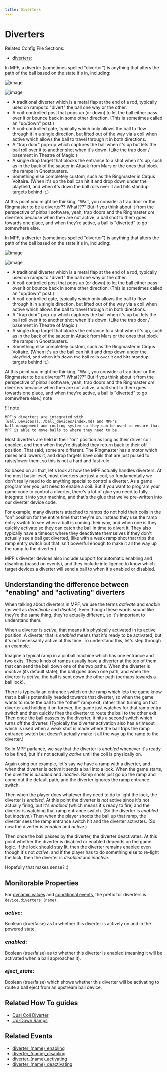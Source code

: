```yaml
---
title: Diverters
---
```


# Diverters


Related Config File Sections:

* [diverters:](../../config/diverters.md)

In MPF, a diverter (sometimes spelled "divertor") is anything that
alters the path of the ball based on the state it's in, including:

![image](../images/diverter1.jpg)

![image](../images/diverter2.jpg)

* A traditional diverter which is a metal flap at the end of a rod,
    typically used on ramps to "divert" the ball one way or the other.
* A coil-controlled post that pops up (or down) to let the ball either
    pass over it or bounce back in some other direction. (This is
    sometimes called an "up/down" post.)
* A coil-controlled gate, typically which only allows the ball to flow
    through it in a single direction, but lifted out of the way via a
    coil when active which allows the ball to travel through it in both
    directions.
* A "trap door" pop-up which captures the ball when it's up but
    lets the ball roll over it to another shot when it's down. (Like
    the trap door / basement in Theatre of Magic.)
* A single drop target that blocks the entrance to a shot when it's
    up, such as in the back of the saucer in Attack from Mars or the
    ones that block the ramps in Ghostbusters.
* Something else completely custom, such as the Ringmaster in Cirqus
    Voltaire. (When it's up the ball can hit it and drop down under the
    playfield, and when it's down the ball rolls over it and hits
    standup targets behind it.)

At this point you might be thinking, "Wait, you consider a trap door or
the Ringmaster to be a diverter?? What???" But if you think about it
from the perspective of pinball software, yeah, trap doors and the
Ringmaster *are* diverters because when then are not active, a ball shot
to them goes towards one place, and when they're active, a ball is
"diverted" to go somewhere else.

In MPF, a diverter (sometimes spelled "divertor") is anything that
alters the path of the ball based on the state it's in, including:

![image](../images/diverter1.jpg)

![image](../images/diverter2.jpg)

* A traditional diverter which is a metal flap at the end of a rod,
    typically used on ramps to "divert" the ball one way or the other.
* A coil-controlled post that pops up (or down) to let the ball either
    pass over it or bounce back in some other direction. (This is
    sometimes called an "up/down" post.)
* A coil-controlled gate, typically which only allows the ball to flow
    through it in a single direction, but lifted out of the way via a
    coil when active which allows the ball to travel through it in both
    directions.
* A "trap door" pop-up which captures the ball when it's up but
    lets the ball roll over it to another shot when it's down. (Like
    the trap door / basement in Theatre of Magic.)
* A single drop target that blocks the entrance to a shot when it's
    up, such as in the back of the saucer in Attack from Mars or the
    ones that block the ramps in Ghostbusters.
* Something else completely custom, such as the Ringmaster in Cirqus
    Voltaire. (When it's up the ball can hit it and drop down under the
    playfield, and when it's down the ball rolls over it and hits
    standup targets behind it.)

At this point you might be thinking, "Wait, you consider a trap door or
the Ringmaster to be a diverter?? What???" But if you think about it
from the perspective of pinball software, yeah, trap doors and the
Ringmaster *are* diverters because when then are not active, a ball shot
to them goes towards one place, and when they're active, a ball is
"diverted" to go somewhere else.) note

!!! note

    MPF's diverters are integrated with
    [Ball Devices](../ball_devices/index.md) and MPF's
    ball management and routing system so they can be used to ensure that
    MPF is able to move balls to where they need to be.

Most diverters are held in their "on" position as long as their driver
coil enabled, and then when they're disabled they return back to their
off position. That said, some are different. The Ringmaster has a motor
which raises and lowers it, and drop targets have coils that are just
pulsed to raise/lower them, so this is not a hard and fast rule.

So based on all that, let's look at how the MPF actually handles
diverters. At the most basic level, most diverters are just a coil, so
fundamentally we don't really need to do anything special to control a
diverter. As a game programmer you just need to enable a coil. But if
you want to program your game code to control a diverter, there's a lot
of glue you need to fully integrate it into your machine, and that's
the glue that we've pre-written into our diverter device code.

For example, many diverters attached to ramps do not hold their coils in
the "on" position for the entire time that they're on. Instead they
use the ramp entry switch to see when a ball is coming their way, and
when one is they quickly activate so they can catch the ball in time to
divert it. They also typically have a timeout where they deactivate
themselves if they don't actually see a ball get diverted, (like with a
weak ramp shot that trips the ramp entry switch but that isn't powerful
enough to make it all the way up the ramp to the diverter.)

MPF's diverter devices also include support for automatic enabling and
disabling (based on events), and they include intelligence to know which
target devices a diverter will send a ball to when it's enabled or
disabled.

## Understanding the difference between "enabling" and "activating" diverters

When talking about diverters in MPF, we use the terms *activate* and
*enable* (as well as *deactivate* and *disable*). Even though these
words sound like they're the same thing, they're actually different,
so it's important to understand them.

When a diverter is *active*, that means it's physically activated in
its active position. A diverter that is *enabled* means that it's ready
to be activated, but it's not necessarily active at this time. To
understand this, let's step through an example.

Imagine a typical ramp in a pinball machine which has one entrance and
two exits. These kinds of ramps usually have a diverter at the top of
them that can send the ball down one of the two paths. When the diverter
is *inactive* (its default state), the ball goes down one path, and when
the diverter is *active*, the ball is sent down the other path (perhaps
towards a ball lock).

There is typically an entrance switch on the ramp which lets the game
know that a ball is potentially headed towards that diverter, so when
the game wants to route the ball to the "other" ramp exit, rather than
turning on that diverter and holding it on forever, the game just
watches for that ramp entry switch and then quickly fires the diverter
to route the ball to the other exit. Then once the ball passes by the
diverter, it hits a second switch which turns off the diverter.
(Typically the diverter activation also has a timeout which is used when
a weak shot is made where the ball trips the ramp entrance switch but
doesn't actually make it all the way up the ramp to the diverter.)

So in MPF parlance, we say that the diverter is *enabled* whenever it's
ready to be fired, but it's not actually *active* until the coil is
physically on.

Again using our example, let's say we have a ramp with a diverter, and
when that diverter is *active* it sends a ball into a lock. When the
game starts, the diverter is *disabled* and *inactive*. Ramp shots just
go up the ramp and come out the default path, and the diverter ignores
the ramp entrance switch.

Then when the player does whatever they need to do to light the lock,
the diverter is *enabled*. At this point the diverter is *not* active
since it's not actually firing, but it's *enabled* (which means it's
ready to fire) and the diverter is watching that ramp entrance switch.
(So the diverter is *enabled* but *inactive*.) Then when the player
shoots the ball up that ramp, the diverter sees the ramp entrance switch
hit and the diverter activates. (So now the diverter is *enabled* and
*active*.)

Then once the ball passes by the diverter, the diverter deactivates. At
this point whether the diverter is disabled or enabled depends on the
game logic. If the lock should stay lit, then the diverter remains
enabled even though it's not *active*, and if the player has to do
something else to re-light the lock, then the diverter is *disabled* and
*inactive*.

Hopefully that makes sense? :)

## Monitorable Properties

For
[dynamic values](../../config/instructions/dynamic_values.md) and
[conditional events](../../events/overview/conditional.md), the prefix for diverters is `device.diverters.(name)`.

### *active*:

Boolean (true/false) as to whether this diverter is actively on and
in the powered state.

### *enabled*:

Boolean (true/false) as to whether this diverter is enabled (meaning
it will be activated when a ball approaches it).

### *eject_state*:

Boolean (true/false) which shows whether this diverter will be
activating to route a ball eject from an upstream ball device.

## Related How To guides

* [Dual Coil Diverter](dual_coil_diverter.md)
* [Up-Down Ramps](up_down_ramps.md)

## Related Events

* [diverter_(name)_enabling](../../events/diverter_diverter_enabling.md)
* [diverter_(name)_disabling](../../events/diverter_diverter_disabling.md)
* [diverter_(name)_activating](../../events/diverter_diverter_activating.md)
* [diverter_(name)_deactivating](../../events/diverter_diverter_deactivating.md)
